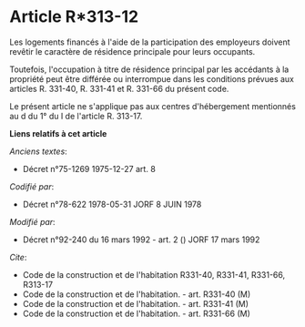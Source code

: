 # Article R*313-12

Les logements financés à l'aide de la participation des employeurs doivent revêtir le caractère de résidence principale pour
leurs occupants.

Toutefois, l'occupation à titre de résidence principal par les accédants à la propriété peut être différée ou interrompue
dans les conditions prévues aux articles R. 331-40, R. 331-41 et R. 331-66 du présent code.

Le présent article ne s'applique pas aux centres d'hébergement mentionnés au d du 1° du I de l'article R. 313-17.

**Liens relatifs à cet article**

_Anciens textes_:

  - Décret n°75-1269 1975-12-27 art. 8

_Codifié par_:

  - Décret n°78-622 1978-05-31 JORF 8 JUIN 1978

_Modifié par_:

  - Décret n°92-240 du 16 mars 1992 - art. 2 () JORF 17 mars 1992

_Cite_:

  - Code de la construction et de l'habitation R331-40, R331-41, R331-66, R313-17
  - Code de la construction et de l'habitation. - art. R331-40 (M)
  - Code de la construction et de l'habitation. - art. R331-41 (M)
  - Code de la construction et de l'habitation. - art. R331-66 (M)
